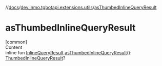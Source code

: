 //[docs](../../index.md)/[dev.inmo.tgbotapi.extensions.utils](index.md)/[asThumbedInlineQueryResult](as-thumbed-inline-query-result.md)



# asThumbedInlineQueryResult  
[common]  
Content  
inline fun [InlineQueryResult](../dev.inmo.tgbotapi.types.InlineQueries.InlineQueryResult.abstracts/-inline-query-result/index.md).[asThumbedInlineQueryResult](as-thumbed-inline-query-result.md)(): [ThumbedInlineQueryResult](../dev.inmo.tgbotapi.types.InlineQueries.InlineQueryResult.abstracts/-thumbed-inline-query-result/index.md)?  



